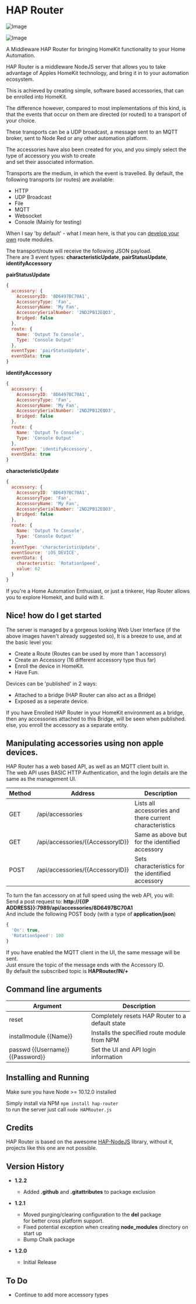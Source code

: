 
# HAP Router  
![Image](./Logo.png)  

![Image](./Screenshot.png)  

A Middleware HAP Router for bringing HomeKit functionality to your Home Automation.  

HAP Router is a middleware NodeJS server that allows you to take advantage of Apples HomeKit technology, and bring it in to your automation ecosystem.  

This is achieved by creating simple, software based accessories, that can be enrolled into HomeKit.  

The difference however, compared to most implementations of this kind, is that the events that occur on them are directed (or routed) to a transport of your choice.  

These transports can be a UDP broadcast, a message sent to an MQTT broker, sent to Node Red or any other automation platform.  

The accessories have also been created for you, and you simply select the type of accessory you wish to create  
and set their associated information. 

Transports are the medium, in which the event is travelled. By default, the following transports (or routes) are available:

  - HTTP
  - UDP Broadcast
  - File
  - MQTT
  - Websocket
  - Console (Mainly for testing)

When I say 'by default' - what I mean here, is that you can [develop your own](./RouteModule.md) route modules.  

The transport/route will receive the following JSON payload.  
There are 3 event types: **characteristicUpdate**, **pairStatusUpdate**, **identifyAccessory**

**pairStatusUpdate**
```javascript
{
  accessory: {
    AccessoryID: '8D6497BC70A1',
    AccessoryType: 'Fan',
    AccessoryName: 'My Fan',
    AccessorySerialNumber: '2ND2PB12EQO3',
    Bridged: false
  },
  route: {
    Name: 'Output To Console',
    Type: 'Console Output'
  },
  eventType: 'pairStatusUpdate',
  eventData: true
}
```

**identifyAccessory**
```javascript
{
  accessory: {
    AccessoryID: '8D6497BC70A1',
    AccessoryType: 'Fan',
    AccessoryName: 'My Fan',
    AccessorySerialNumber: '2ND2PB12EQO3',
    Bridged: false
  },
  route: {
    Name: 'Output To Console',
    Type: 'Console Output'
  },
  eventType: 'identifyAccessory',
  eventData: true
}
```

**characteristicUpdate**
```javascript
{
  accessory: {
    AccessoryID: '8D6497BC70A1',
    AccessoryType: 'Fan',
    AccessoryName: 'My Fan',
    AccessorySerialNumber: '2ND2PB12EQO3',
    Bridged: false
  },
  route: {
    Name: 'Output To Console',
    Type: 'Console Output'
  },
  eventType: 'characteristicUpdate',
  eventSource: 'iOS_DEVICE',
  eventData: {
    characteristic: 'RotationSpeed',
    value: 62
  }
}
```

If you're a Home Automation Enthusiast, or just a tinkerer, Hap Router allows you to explore Homekit, and build with it.

## Nice! how do I get started
The server is managed by a gorgeous looking Web User Interface (if the above images haven't already suggested so), It is a breeze to use, and at the basic level you:
 - Create a Route (Routes can be used by more than 1 accessory)
 - Create an Accessory (16 different accessory type thus far)
 - Enroll the device in HomeKit.
 - Have Fun.

Devices can be 'published' in 2 ways:  
 - Attached to a bridge (HAP Router can also act as a Bridge)  
 - Exposed as a seperate device.

 If you have Enrolled HAP Router in your HomeKit environment as a bridge, then any accessories attached to this Bridge, will be seen when published.
 else, you enroll the accessory as a separate entity.

## Manipulating accessories using non apple devices.  
HAP Router has a web based API, as well as an MQTT client built in.  
The web API uses BASIC HTTP Authentication, and the login details are the same as the management UI.

| Method | Address                           | Description                                             |
| ------ | --------------------------------- | ------------------------------------------------------- |       
| GET    | /api/accessories                  | Lists all accessories and there current characteristics |       
| GET    | /api/accessories/{{AccessoryID}}  | Same as above but for the identified accessory          |      
| POST   | /api/accessories/{{AccessoryID}}  | Sets characteristics for the identified accessory       |    

To turn the fan accessory on at full speed using the web API, you will:  
Send a post request to: **http://{{IP ADDRESS}}:7989/api/accessories/8D6497BC70A1**  
And include the following POST body (with a type of **application/json**)

```javascript
{
  'On': true,
  'RotationSpeed': 100
}
```

If you have enabled the MQTT client in the UI, the same message will be sent.  
Just ensure the topic of the message ends with the Accessory ID.  
By default the subscribed topic is **HAPRouter/IN/+**



## Command line arguments

| Argument                          | Description                                      |
| --------------------------------- | ------------------------------------------------ | 
| reset                             | Completely resets HAP Router to a default state  |      
| installmodule {{Name}}            | Installs the specified route module from NPM     |    
| passwd {{Username}} {{Password}}  | Set the UI and API login information             |    

## Installing and Running  
Make sure you have Node >= 10.12.0 installed  

Simply install via NPM ```npm install hap-router```  
to run the server just call ```node HAPRouter.js``` 

## Credits
HAP Router is based on the awesome [HAP-NodeJS](https://github.com/homebridge/HAP-NodeJS)
library, without it, projects like this one are not possible.

## Version History  

  - **1.2.2**
    - Added **.github** and **.gitattributes** to package exclusion  

  - **1.2.1**
    - Moved purging/clearing configuration to the **del** package  
      for better cross platform support.  
    - Fixed potential exception when creating **node_modules** directory on start up  
    - Bump Chalk package

  - **1.2.0**
    - Initial Release

## To Do
  - Continue to add more accessory types